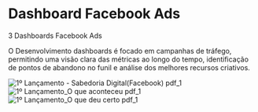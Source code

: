 # Dashboard Facebook Ads

3 Dashboards Facebook Ads

O Desenvolvimento dashboards é focado em campanhas de tráfego, permitindo uma visão clara das métricas ao longo do tempo, identificação de pontos de abandono no funil e análise dos melhores recursos criativos.

![1º Lançamento - Sabedoria Digital(Facebook) pdf_1](https://github.com/JorgeFerreira09/Dashboard-Facebook-Ads/assets/106722825/3167fac3-7e74-410f-8099-c07d972c4146)
![1º Lançamento_O que aconteceu  pdf_1](https://github.com/JorgeFerreira09/Dashboard-Facebook-Ads/assets/106722825/05e46bd6-5b1f-49bf-a267-9bbc1276899a)
![1º Lançamento_O que deu certo pdf_1](https://github.com/JorgeFerreira09/Dashboard-Facebook-Ads/assets/106722825/fe7ab83c-88b9-4cfe-8e64-8a7a8eb8c2a9)
